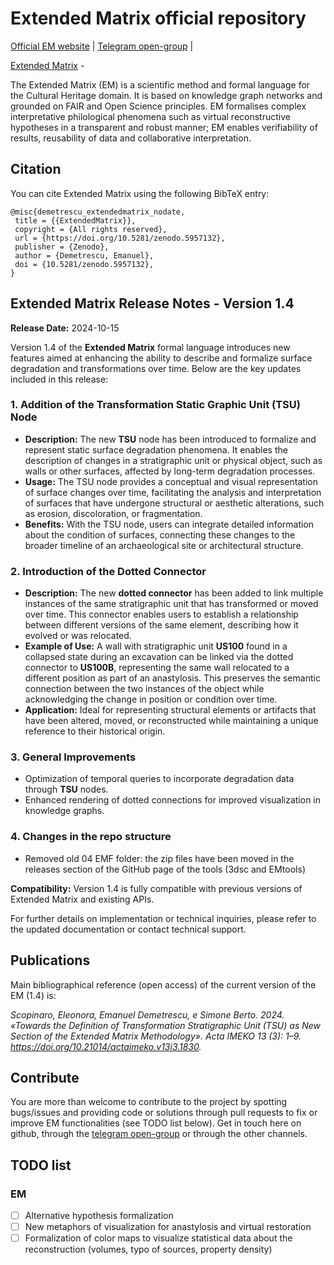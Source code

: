 # Extended Matrix official repository

[Official EM website](http://extendedmatrix.org) |
[Telegram open-group](https://t.me/UserGroupEM) |

<!---
![Header](./public/res/header.jpg)
-->

[Extended Matrix](https://www.extendedmatrix.org) -

The Extended Matrix (EM) is a scientific method and formal language for the Cultural Heritage domain. It is based on knowledge graph networks and grounded on FAIR and Open Science principles. EM formalises complex interpretative philological phenomena such as virtual reconstructive hypotheses in a transparent and robust manner; EM enables verifiability of results, reusability of data and collaborative interpretation.

## Citation

You can cite Extended Matrix using the following BibTeX entry:

```
@misc{demetrescu_extendedmatrix_nodate,
 title = {{ExtendedMatrix}},
 copyright = {All rights reserved},
 url = {https://doi.org/10.5281/zenodo.5957132},
 publisher = {Zenodo},
 author = {Demetrescu, Emanuel},
 doi = {10.5281/zenodo.5957132},
}

```

## Extended Matrix Release Notes - Version 1.4

**Release Date:** 2024-10-15

Version 1.4 of the **Extended Matrix** formal language introduces new features aimed at enhancing the ability to describe and formalize surface degradation and transformations over time. Below are the key updates included in this release:

### 1. Addition of the Transformation Static Graphic Unit (TSU) Node

- **Description:** The new **TSU** node has been introduced to formalize and represent static surface degradation phenomena. It enables the description of changes in a stratigraphic unit or physical object, such as walls or other surfaces, affected by long-term degradation processes.
- **Usage:** The TSU node provides a conceptual and visual representation of surface changes over time, facilitating the analysis and interpretation of surfaces that have undergone structural or aesthetic alterations, such as erosion, discoloration, or fragmentation.
- **Benefits:** With the TSU node, users can integrate detailed information about the condition of surfaces, connecting these changes to the broader timeline of an archaeological site or architectural structure.

### 2. Introduction of the Dotted Connector

- **Description:** The new **dotted connector** has been added to link multiple instances of the same stratigraphic unit that has transformed or moved over time. This connector enables users to establish a relationship between different versions of the same element, describing how it evolved or was relocated.
- **Example of Use:** A wall with stratigraphic unit **US100** found in a collapsed state during an excavation can be linked via the dotted connector to **US100B**, representing the same wall relocated to a different position as part of an anastylosis. This preserves the semantic connection between the two instances of the object while acknowledging the change in position or condition over time.
- **Application:** Ideal for representing structural elements or artifacts that have been altered, moved, or reconstructed while maintaining a unique reference to their historical origin.

### 3. General Improvements

- Optimization of temporal queries to incorporate degradation data through **TSU** nodes.
- Enhanced rendering of dotted connections for improved visualization in knowledge graphs.

### 4. Changes in the repo structure

- Removed old 04 EMF folder: the zip files have been moved in the releases section of the GitHub page of the tools (3dsc and EMtools)

**Compatibility:** Version 1.4 is fully compatible with previous versions of Extended Matrix and existing APIs.

For further details on implementation or technical inquiries, please refer to the updated documentation or contact technical support.

## Publications

Main bibliographical reference (open access) of the current version of the EM (1.4) is:

*Scopinaro, Eleonora, Emanuel Demetrescu, e Simone Berto. 2024. «Towards the Definition of Transformation Stratigraphic Unit (TSU) as New Section of the Extended Matrix Methodology». Acta IMEKO 13 (3): 1–9. <https://doi.org/10.21014/actaimeko.v13i3.1830>.*

<!---
You can find [here](url) a complete list of publications where EM was employed in different national and international projects.
-->

## Contribute

You are more than welcome to contribute to the project by spotting bugs/issues and providing code or solutions through pull requests to fix or improve EM functionalities (see TODO list below). Get in touch here on github, through the [telegram open-group](https://t.me/UserGroupEM) or through the other channels.

## TODO list

### EM

- [ ] Alternative hypothesis formalization
- [ ] New metaphors of visualization for anastylosis and virtual restoration
- [ ] Formalization of color maps to visualize statistical data about the reconstruction (volumes, typo of sources, property density)

